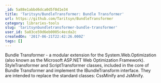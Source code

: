 ```yaml
---
_id: 5a88e1abbd6dca0d5f0d1e34
title: 'Taritsyn/BundleTransformer: Bundle Transformer'
url: https://github.com/Taritsyn/BundleTransformer
category: libraries-tools
slug: 'taritsynbundletransformer-bundle-transformer'
user_id: 5a83ce59d6eb0005c4ecda2c
createdOn: '2017-06-21T22:42:26.000Z'
tags: []
---
```


Bundle Transformer - a modular extension for the System.Web.Optimization (also known as the Microsoft ASP.NET Web Optimization Framework). StyleTransformer and ScriptTransformer classes, included in the core of Bundle Transformer and implement the IBundleTransform interface. They are intended to replace the standard classes: CssMinify and JsMinify.
